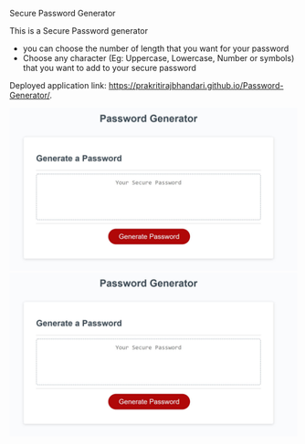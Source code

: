 Secure Password Generator

This is a Secure Password generator

- you can choose the number of length that you want for your password
- Choose any character (Eg: Uppercase, Lowercase, Number or symbols) that you want to add to your secure password

Deployed application link: https://prakritirajbhandari.github.io/Password-Generator/.

![Alt text](./Screenshots/passwordGenerator.JPG)
<img src="./Screenshots/passwordGenerator.JPG"/>
